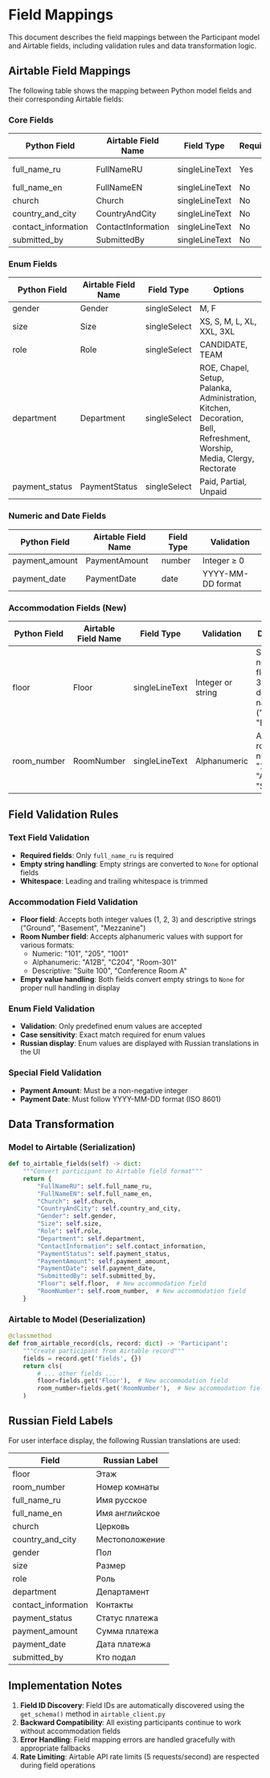 # Field Mappings

This document describes the field mappings between the Participant model and Airtable fields, including validation rules and data transformation logic.

## Airtable Field Mappings

The following table shows the mapping between Python model fields and their corresponding Airtable fields:

### Core Fields
| Python Field | Airtable Field Name | Field Type | Required | Validation |
|-------------|-------------------|------------|----------|------------|
| full_name_ru | FullNameRU | singleLineText | Yes | Min length 1 |
| full_name_en | FullNameEN | singleLineText | No | - |
| church | Church | singleLineText | No | - |
| country_and_city | CountryAndCity | singleLineText | No | - |
| contact_information | ContactInformation | singleLineText | No | - |
| submitted_by | SubmittedBy | singleLineText | No | - |

### Enum Fields
| Python Field | Airtable Field Name | Field Type | Options |
|-------------|-------------------|------------|----------|
| gender | Gender | singleSelect | M, F |
| size | Size | singleSelect | XS, S, M, L, XL, XXL, 3XL |
| role | Role | singleSelect | CANDIDATE, TEAM |
| department | Department | singleSelect | ROE, Chapel, Setup, Palanka, Administration, Kitchen, Decoration, Bell, Refreshment, Worship, Media, Clergy, Rectorate |
| payment_status | PaymentStatus | singleSelect | Paid, Partial, Unpaid |

### Numeric and Date Fields
| Python Field | Airtable Field Name | Field Type | Validation |
|-------------|-------------------|------------|------------|
| payment_amount | PaymentAmount | number | Integer ≥ 0 |
| payment_date | PaymentDate | date | YYYY-MM-DD format |

### Accommodation Fields (New)
| Python Field | Airtable Field Name | Field Type | Validation | Description |
|-------------|-------------------|------------|------------|-------------|
| floor | Floor | singleLineText | Integer or string | Supports numeric floors (1, 2, 3) and descriptive names ("Ground", "Basement") |
| room_number | RoomNumber | singleLineText | Alphanumeric | Accepts room numbers like "101", "A12B", "Suite 100" |

## Field Validation Rules

### Text Field Validation
- **Required fields**: Only `full_name_ru` is required
- **Empty string handling**: Empty strings are converted to `None` for optional fields
- **Whitespace**: Leading and trailing whitespace is trimmed

### Accommodation Field Validation
- **Floor field**: Accepts both integer values (1, 2, 3) and descriptive strings ("Ground", "Basement", "Mezzanine")
- **Room Number field**: Accepts alphanumeric values with support for various formats:
  - Numeric: "101", "205", "1001"
  - Alphanumeric: "A12B", "C204", "Room-301"
  - Descriptive: "Suite 100", "Conference Room A"
- **Empty value handling**: Both fields convert empty strings to `None` for proper null handling in display

### Enum Field Validation
- **Validation**: Only predefined enum values are accepted
- **Case sensitivity**: Exact match required for enum values
- **Russian display**: Enum values are displayed with Russian translations in the UI

### Special Field Validation
- **Payment Amount**: Must be a non-negative integer
- **Payment Date**: Must follow YYYY-MM-DD format (ISO 8601)

## Data Transformation

### Model to Airtable (Serialization)
```python
def to_airtable_fields(self) -> dict:
    """Convert participant to Airtable field format"""
    return {
        "FullNameRU": self.full_name_ru,
        "FullNameEN": self.full_name_en,
        "Church": self.church,
        "CountryAndCity": self.country_and_city,
        "Gender": self.gender,
        "Size": self.size,
        "Role": self.role,
        "Department": self.department,
        "ContactInformation": self.contact_information,
        "PaymentStatus": self.payment_status,
        "PaymentAmount": self.payment_amount,
        "PaymentDate": self.payment_date,
        "SubmittedBy": self.submitted_by,
        "Floor": self.floor,  # New accommodation field
        "RoomNumber": self.room_number,  # New accommodation field
    }
```

### Airtable to Model (Deserialization)
```python
@classmethod
def from_airtable_record(cls, record: dict) -> 'Participant':
    """Create participant from Airtable record"""
    fields = record.get('fields', {})
    return cls(
        # ... other fields ...
        floor=fields.get('Floor'),  # New accommodation field
        room_number=fields.get('RoomNumber'),  # New accommodation field
    )
```

## Russian Field Labels

For user interface display, the following Russian translations are used:

| Field | Russian Label |
|-------|---------------|
| floor | Этаж |
| room_number | Номер комнаты |
| full_name_ru | Имя русское |
| full_name_en | Имя английское |
| church | Церковь |
| country_and_city | Местоположение |
| gender | Пол |
| size | Размер |
| role | Роль |
| department | Департамент |
| contact_information | Контакты |
| payment_status | Статус платежа |
| payment_amount | Сумма платежа |
| payment_date | Дата платежа |
| submitted_by | Кто подал |

## Implementation Notes

1. **Field ID Discovery**: Field IDs are automatically discovered using the `get_schema()` method in `airtable_client.py`
2. **Backward Compatibility**: All existing participants continue to work without accommodation fields
3. **Error Handling**: Field mapping errors are handled gracefully with appropriate fallbacks
4. **Rate Limiting**: Airtable API rate limits (5 requests/second) are respected during field operations